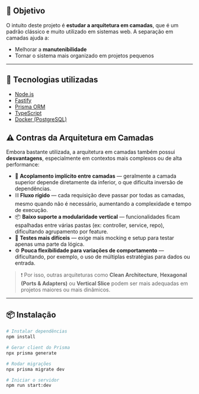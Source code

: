 ## 🎯 Objetivo

O intuito deste projeto é **estudar a arquitetura em camadas**, que é um padrão clássico e muito utilizado em sistemas web. A separação em camadas ajuda a:

- Melhorar a **manutenibilidade**
- Tornar o sistema mais organizado em projetos pequenos

---

## 🚀 Tecnologias utilizadas

- [Node.js](https://nodejs.org/)
- [Fastify](https://fastify.dev/)
- [Prisma ORM](https://www.prisma.io/)
- [TypeScript](https://www.typescriptlang.org/)
- [Docker (PostgreSQL)](https://hub.docker.com/_/postgres)

## ⚠️ Contras da Arquitetura em Camadas

Embora bastante utilizada, a arquitetura em camadas também possui **desvantagens**, especialmente em contextos mais complexos ou de alta performance:

- 🔁 **Acoplamento implícito entre camadas** — geralmente a camada superior depende diretamente da inferior, o que dificulta inversão de dependências.
- ⛓️ **Fluxo rígido** — cada requisição deve passar por todas as camadas, mesmo quando não é necessário, aumentando a complexidade e tempo de execução.
- 📦 **Baixo suporte a modularidade vertical** — funcionalidades ficam espalhadas entre várias pastas (ex: controller, service, repo), dificultando agrupamento por feature.
- 🧪 **Testes mais difíceis** — exige mais mocking e setup para testar apenas uma parte da lógica.
- ⚙️ **Pouca flexibilidade para variações de comportamento** — dificultando, por exemplo, o uso de múltiplas estratégias para dados ou entrada.

> ❗ Por isso, outras arquiteturas como **Clean Architecture**, **Hexagonal (Ports & Adapters)** ou **Vertical Slice** podem ser mais adequadas em projetos maiores ou mais dinâmicos.

---

## 📦 Instalação

```bash
# Instalar dependências
npm install

# Gerar client do Prisma
npx prisma generate

# Rodar migrações
npx prisma migrate dev

# Iniciar o servidor
npm run start:dev
